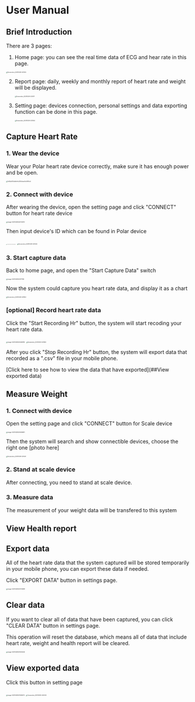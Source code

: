 # User Manual

## Brief Introduction 

There are 3 pages:

1. Home page: you can see the real time data of ECG and hear rate in this page.

<img src=".assets/Screenshot_20210329-221325-1617028503919.png" alt="Screenshot_20210329-221325" style="zoom:25%;" />

2. Report page: daily, weekly and monthly report of heart rate and weight will be displayed.

   <img src=".assets/Screenshot_20210329-221417.png" alt="Screenshot_20210329-221417" style="zoom:25%;" />

3. Setting page: devices connection, personal settings and data exporting function can be done in this page.

   <img src=".assets/Screenshot_20210329-221344.png" alt="Screenshot_20210329-221344" style="zoom:25%;" />



## Capture Heart Rate 

### 1. Wear the device

Wear your Polar heart rate device correctly, make sure it has enough power and be open.

<img src="User Manual/1e82a037a0dfe9c2253cbed0e3300e2.jpg" alt="1e82a037a0dfe9c2253cbed0e3300e2" style="zoom:25%;" />

### 2. Connect with device

After wearing the device, open the setting page and click "CONNECT" button for heart rate device

<img src=".assets/image-20210329224726313.png" alt="image-20210329224726313" style="zoom:25%;" />

Then input device's ID which can be found in Polar device 

<img src="User Manual/c9f415f2d9ca6e0a9f25d81cd2d28d0.jpg" alt="c9f415f2d9ca6e0a9f25d81cd2d28d0" style="zoom: 10%;" />

<img src=".assets/Screenshot_20210329-221434-1617029273416.png" alt="Screenshot_20210329-221434" style="zoom:25%;" />

### 3. Start capture data

Back to home page, and open the "Start Capture Data" switch

<img src=".assets/image-20210329225117180.png" alt="image-20210329225117180" style="zoom:25%;" />



Now the system could capture you heart rate data, and display it as a chart

<img src=".assets/Screenshot_20210329-221822.png" alt="Screenshot_20210329-221822" style="zoom:25%;" />



### [optional] Record heart rate data

Click the "Start Recording Hr" button, the system will start recoding your heart rate data.

<img src=".assets/image-20210329225456189.png" alt="image-20210329225456189" style="zoom:25%;" />



<img src=".assets/Screenshot_20210329-221832.png" alt="Screenshot_20210329-221832" style="zoom:25%;" />

After you click "Stop Recording Hr" button, the system will export data that recorded as a ".csv" file in your mobile phone.

[Click here to see how to view the data that have exported](##View exported data)



## Measure Weight

### 1. Connect with device

Open the setting page and click "CONNECT" button for Scale device

<img src=".assets/image-20210329225926691.png" alt="image-20210329225926691" style="zoom:25%;" />

Then the system will search and show connectible devices, choose the right one [photo here]

<img src=".assets/Screenshot_20210329-221441.png" alt="Screenshot_20210329-221441" style="zoom:25%;" />



### 2. Stand at scale device

After connecting, you need to stand at scale device.



### 3. Measure data

The measurement of your weight data will be transfered to this system



## View Health report



## Export data

All of the heart rate data that the system captured will be stored temporarily in your mobile phone, you can export these data  if needed.

Click "EXPORT DATA" button in settings page.

<img src=".assets/image-20210329230730698.png" alt="image-20210329230730698" style="zoom:25%;" />



## Clear data

If you want to clear all of data that have been captured, you can click "CLEAR DATA" button in settings page.

This operation will reset the database, which means all of data that include heart rate, weight and health report will be cleared.

<img src=".assets/image-20210329231232446.png" alt="image-20210329231232446" style="zoom:25%;" />



## View exported data

Click this button in setting page

<img src=".assets/image-20210329231345675.png" alt="image-20210329231345675" style="zoom:25%;" />





<img src=".assets/Screenshot_20210329-222006.png" alt="Screenshot_20210329-222006" style="zoom:25%;" />


